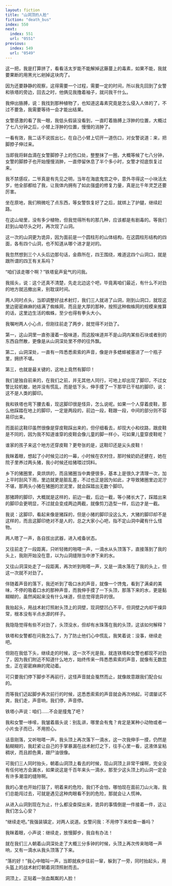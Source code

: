 ```yaml
---
layout: fiction
title: "山洞顶的人脸"
fiction: "death_bus"
index: 550
next:
  index: 551
  url: "0551"
previous:
  index: 549
  url: "0549"
---
```

这一把，我是打算拼了，看看活太岁能不能解掉这藤蔓上的毒素，如果不能，我就要果断的用黑光匕剜掉这块肉了。

因为还要静静的观察，这得需要一个过程，需要一定的时间，所以我先回到了女警和铁塔的旁边，回去之时，他俩见我撸着袖子，就问我干什么。

我伸出胳膊，说：我找到那种植物了，也知道这毒素究竟是怎么侵入人体的了，不过不要急，我需要等待一会才能出结果。

女警感激的看了我一眼，我低头假装没看到，一直盯着胳膊上浮肿的位置，大概过了七八分钟之后，小臂上浮肿的位置，慢慢的消肿了。

一看有效，我二话不说拔出匕，在自己小臂上切开一道伤口，对女警说道：来，把脚脖子伸过来。

当即我将鲜血滴在女警脚脖子上的伤口处，整整抹了一圈，大概等候了七八分钟，女警的脚脖子也开始慢慢消肿，一直停留休息了半个多小时，女警才彻底恢复过来。

我不禁感叹，二爷真是有先见之明，当年在海底鬼宫之中，意外寻得这一小块活太岁，他全部都给了我，让我体内拥有了如此强盛的修复力量，真是比千年灵芝还要厉害。

坐在原地，我们稍微吃了点东西，等女警恢复好了之后，就绑上了护腿，继续赶路。

在这山坳里，没有多少植物，但我觉得所有的那几种，应该都是有剧毒的。等我们赶到山坳尽头之时，再次现了山洞。

这一次的山洞更为诡异，因为面前是一个圆柱形的山体结构，在这圆柱形结构的四面，各有四个山洞，也不知道从哪个进才是对的。

我忽然想到三个人头后边那句话，金鼎所在，四王围绕，难道这四个山洞口，就是跟所谓的四王有关系吗？

“咱们该走哪个啊？”铁塔瓮声瓮气的问我。

我摇头，说：这个还真不清楚，先走北边这个吧，毕竟离咱们最近，有什么不对劲的地方就迅撤出来，别耽误时间。

两人同时点头，当即调整好战术射灯，我们三人就进了山洞，刚到山洞口，就现这里边密密麻麻的结满了蜘蛛网，而且是大厚的那种，按照这种蜘蛛网的规模来推算的话，这里边生活的蜘蛛，至少也得有拳头大小。

我嘱咐两人小心点，但刚往前走了两步，就觉得不对劲了。

第一，这山洞里一直弥漫着一股味道，而这股味道并不是山洞内某些石块或者别的东西自然散，更像是从山洞深处里不停的往外飘。

第二，山洞深处，一直有一阵悉悉索索的声音，像是许多蟋蟀被塞进了一个瓶子里，拥挤不堪。

第三，也就是最关键的，这地上竟然有脚印！

我们是独自前来的，在我们之前，并无其他人同行，可地上却出现了脚印，不过女警比较机敏，她并没有慌乱，而是低下头，伸手摸了一下那早已干枯的脚印，说：这不是人类的脚印。

我和铁塔也弯下腰去看，现这脚印很是怪异，怎么说呢。如果一个人穿着皮鞋，那么他踩踏在地上的脚印，一定是两段的，前边一段，鞋跟一段，中间的部分则不容易印出来。

而面前这鞋印虽然很像是穿皮鞋踩出来的，但仔细看去，却现大小和纹路，跟皮鞋是不同的，因为我不知道谁穿的皮鞋会像儿童的脚一样小，可如果儿童穿皮鞋呢？

谁家的孩子来这个地方还穿皮鞋？更夸张的是，这鞋印还是尖头皮鞋！

我眯着眼，想起了小时候见过的一幕，小时候在农村住，那时候奶奶还健在，她在院子里养过两头猪，我小时候还给猪喂过饲料。

乡下的猪圈里，臭烘烘的，而且猪圈当中粪便很多，基本上是很久才清理一次，加上平时刮风下雨，里边就更是脏乱差，不过也正是因为如此，才导致猪圈里边泥泞不堪，那两头小猪在猪圈的淤泥里，就会踩踏出无数个脚印。

那猪蹄的脚印，大概就是这样的，前边一截，后边一截，等小猪长大了，踩踏出来的脚印会更明显，不过就会变成两边两截，就像剪刀造型一样，后边才是一截。

我说：这脚印，看起来像是猪踩的，但是小猪的脚印没这么大，大猪的脚印却不是这样的，而且这脚印绝对不是人的，总之大家小心吧，指不定山洞中藏有什么怪物。

两人嗯了一声，各自拔出武器，进入戒备状态。

又往前走了一段距离，只听轻微的啪嗒一声，一滴水从头顶落下，直接落到了我的头上，我刚开始没在意，以为山洞缝隙当中渗下来的水。

又往山洞深处走了一段距离，再次听到啪嗒一声，又是一滴水落在了我的头上，但这一次就不对劲了。

伴随着声音的落下，我还听到了吸口水的声音，就像一个馋鬼，看到了满桌的美味，不停的吸着口水的那种声音，而我伸手摸了一下头顶，那落下来的水，更是黏糊糊的，虽然闻起来没有什么味道，但总觉得诡异的很。

我抬起头，用战术射灯照射头顶上的洞壁，现洞壁凹凸不平，但洞壁之内却干燥异常，根本没有半点水源的样子。

我隐隐觉得有些不对劲了，头顶没水，但却有水珠落在我的头顶，这该如何解释？

铁塔和女警都在问我怎么了，为了防止他们心中慌乱，我笑着说：没事，继续走吧。

但刚在我低下头，继续走的时候，这一次不光是我，就连铁塔和女警也都现不对劲了，因为我们附近不知道什么地方，始终传来一阵悉悉索索的声音，就像有无数昆虫，正在密密麻麻的爬动着。

可只要我们停下脚步不再前行，这怪声音就会戛然而止，就像故意跟我们配合似的。

而等我们迈起脚步再次前行的时候，这悉悉索索的声音就会再次响起，可谓屡试不爽，我们走，声音响，我们停，声音停。

铁塔小声说：咱们……不会是撞鬼了吧？

我和女警一哆嗦，我皱着眉头说：别乱讲，哪里会有鬼？肯定是某种小动物或者一小片虫子而已，不用担心。

话音刚落，又听啪嗒一声，我头顶上再次落下一滴水，这一次我伸手一摸，仍然是黏糊糊的，我赶紧让自己的手掌暴漏在战术射灯之下，往手心里一看，这液体呈粘稠状，而且颜色黄，跟尸油很像。

可我们三人同时抬头，朝着山洞顶上看去的时候，现山洞顶上非常干燥啊，完全没有任何地方会漏水，如果说这是千百年来头一滴水，那至少这头顶上的山洞一定会有许多潮湿的缝隙啊。

我的心里也开始打鼓了，明着来的危险，我们不会怕，哪怕现在面前刀山火海，我们总能闯过去，可就是遇见这种肉眼看不到的危险，那就会让人慌神。

从进入山洞到现在为止，什么都没查探出来，诡异的事情倒是一件接着一件，这让我们怎么心安？

“继续走吧。”我强装镇定，对两人说道。女警问我：不用停下来检查一番吗？

我眯着眼，小声说：继续走，放慢脚步，我自有办法！

就在我们三人朝着山洞深处走了大概三分多钟的时候，头顶上再次传来啪嗒一声响，又有一滴水从我头顶落了下来。

“落的好！”我心中暗叫一声，当即就疾步往前一窜，躲到了一旁，同时抬起头，用头盔上的战术射灯朝着洞顶照射而去。

洞顶上，正贴着一张血粼粼的人脸！